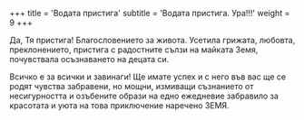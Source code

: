 +++
title = 'Водата пристига'
subtitle = 'Водата пристига. Ура!!!'
weight = 9
+++

Да, Тя пристига! Благословението за живота. Усетила грижата, любовта, преклонението, пристига с радостните сълзи на майката Земя, почувствала осъзнаването на децата си.

Всичко е за всички и завинаги! Ще имате успех и с него във вас ще се родят чувства забравени, но мощни, измиващи съзнанието от несигурността и озъбените образи на едно ежедневие забравило за красотата и уюта на това приключение наречено ЗЕМЯ.
